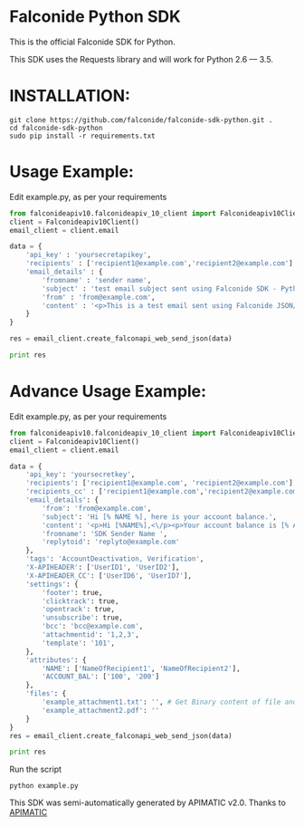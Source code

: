 Falconide Python SDK
=================
This is the official Falconide SDK for Python. 

This SDK uses the Requests library and will work for Python 2.6 — 3.5.

INSTALLATION: 
=============
```shell
git clone https://github.com/falconide/falconide-sdk-python.git .
cd falconide-sdk-python
sudo pip install -r requirements.txt
```

Usage Example:
===========
Edit example.py, as per your requirements

```python
from falconideapiv10.falconideapiv_10_client import Falconideapiv10Client
client = Falconideapiv10Client()
email_client = client.email

data = { 
    'api_key' : 'yoursecretapikey',
    'recipients' : ['recipient1@example.com','recipient2@example.com'],
    'email_details' : { 
        'fromname' : 'sender name',
        'subject' : 'test email subject sent using Falconide SDK - Python',
        'from' : 'from@example.com',
        'content' : '<p>This is a test email sent using Falconide JSON/Email Python SDK</p>'
    }   
}

res = email_client.create_falconapi_web_send_json(data)

print res
```

Advance Usage Example:
===========
Edit example.py, as per your requirements

```python
from falconideapiv10.falconideapiv_10_client import Falconideapiv10Client
client = Falconideapiv10Client()
email_client = client.email

data = {
    'api_key': 'yoursecretkey',
    'recipients': ['recipient1@example.com', 'recipient2@example.com'],
    'recipients_cc' : ['recipient1@example.com','recipient2@example.com'],	
    'email_details': {
        'from': 'from@example.com',
        'subject': 'Hi [% NAME %], here is your account balance.',
        'content': '<p>Hi [%NAME%],<\/p><p>Your account balance is [% ACCOUNT_BAL %].<\/p>',
        'fromname': 'SDK Sender Name ',
        'replytoid': 'replyto@example.com'
    },
    'tags': 'AccountDeactivation, Verification',
    'X-APIHEADER': ['UserID1', 'UserID2'],
    'X-APIHEADER_CC': ['UserID6', 'UserID7'],
    'settings': {
        'footer': true,
        'clicktrack': true,
        'opentrack': true,
        'unsubscribe': true,
        'bcc': 'bcc@example.com',
        'attachmentid': '1,2,3',
        'template': '101',	
    },
    'attributes': {
        'NAME': ['NameOfRecipient1', 'NameOfRecipient2'],
        'ACCOUNT_BAL': ['100', '200']
    },
    'files': {
        'example_attachment1.txt': '', # Get Binary content of file and encode by base64
        'example_attachment2.pdf': ''
    }
} 
res = email_client.create_falconapi_web_send_json(data)

print res
```

Run the script
```shell
python example.py
```

This SDK was semi-automatically generated by APIMATIC v2.0. Thanks to [APIMATIC](http://apimatic.io/)



